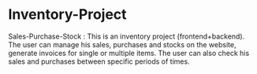 # Inventory-Project
Sales-Purchase-Stock : This is an inventory project (frontend+backend). The user can manage his sales, purchases and stocks on the website, generate invoices for single or multiple items. The user can also check his sales and purchases between specific periods of times.

